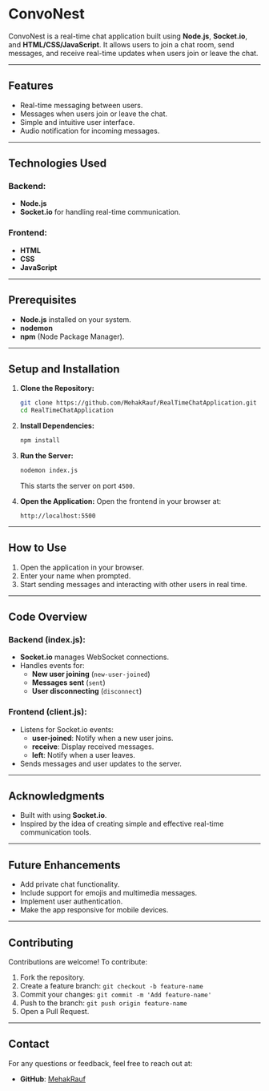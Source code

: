 # ConvoNest

ConvoNest is a real-time chat application built using **Node.js**, **Socket.io**, and **HTML/CSS/JavaScript**. It allows users to join a chat room, send messages, and receive real-time updates when users join or leave the chat.

---

## Features
- Real-time messaging between users.
- Messages when users join or leave the chat.
- Simple and intuitive user interface.
- Audio notification for incoming messages.

---

## Technologies Used
### Backend:
- **Node.js**
- **Socket.io** for handling real-time communication.

### Frontend:
- **HTML**
- **CSS**
- **JavaScript**

---

## Prerequisites
- **Node.js** installed on your system.
- **nodemon** 
- **npm** (Node Package Manager).

---

## Setup and Installation

1. **Clone the Repository:**
    ```bash
    git clone https://github.com/MehakRauf/RealTimeChatApplication.git
    cd RealTimeChatApplication
    ```

2. **Install Dependencies:**
    ```bash
    npm install
    ```

3. **Run the Server:**
    ```bash
    nodemon index.js
    ```
    This starts the server on port `4500`.

4. **Open the Application:**
    Open the frontend in your browser at:
    ```
    http://localhost:5500
    ```

---

## How to Use
1. Open the application in your browser.
2. Enter your name when prompted.
3. Start sending messages and interacting with other users in real time.

---

## Code Overview
### Backend (index.js):
- **Socket.io** manages WebSocket connections.
- Handles events for:
  - **New user joining** (`new-user-joined`)
  - **Messages sent** (`sent`)
  - **User disconnecting** (`disconnect`)

### Frontend (client.js):
- Listens for Socket.io events:
  - **user-joined**: Notify when a new user joins.
  - **receive**: Display received messages.
  - **left**: Notify when a user leaves.
- Sends messages and user updates to the server.

---

## Acknowledgments
- Built with using **Socket.io**.
- Inspired by the idea of creating simple and effective real-time communication tools.

---

## Future Enhancements
- Add private chat functionality.
- Include support for emojis and multimedia messages.
- Implement user authentication.
- Make the app responsive for mobile devices.

---

## Contributing
Contributions are welcome! To contribute:
1. Fork the repository.
2. Create a feature branch: `git checkout -b feature-name`
3. Commit your changes: `git commit -m 'Add feature-name'`
4. Push to the branch: `git push origin feature-name`
5. Open a Pull Request.

---

## Contact
For any questions or feedback, feel free to reach out at:
- **GitHub**: [MehakRauf](https://github.com/MehakRauf)

